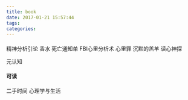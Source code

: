 ```yaml
---
title: book
date: 2017-01-21 15:57:44
tags:
categories:
---
```



#### 

精神分析引论
香水
死亡通知单
FBI心里分析术
心里罪
沉默的羔羊
读心神探

元认知

#### 可读

二手时间
心理学与生活